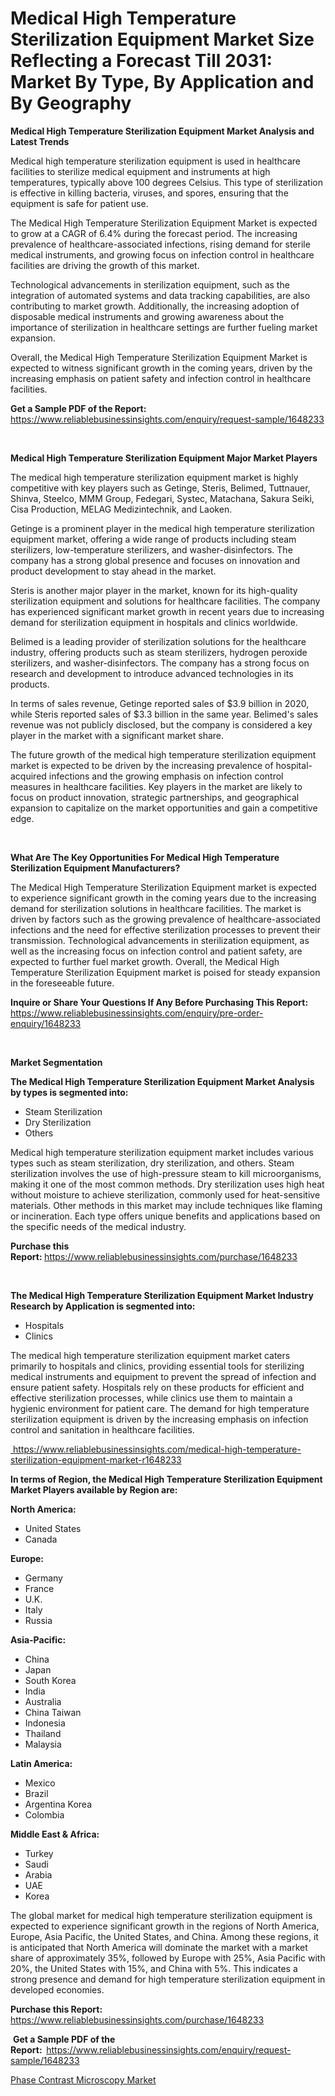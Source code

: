 <p><h1>Medical High Temperature Sterilization Equipment Market Size Reflecting a Forecast Till 2031: Market By Type, By Application and By Geography</h1></p><p><strong>Medical High Temperature Sterilization Equipment Market Analysis and Latest Trends</strong></p>
<p><p>Medical high temperature sterilization equipment is used in healthcare facilities to sterilize medical equipment and instruments at high temperatures, typically above 100 degrees Celsius. This type of sterilization is effective in killing bacteria, viruses, and spores, ensuring that the equipment is safe for patient use.</p><p>The Medical High Temperature Sterilization Equipment Market is expected to grow at a CAGR of 6.4% during the forecast period. The increasing prevalence of healthcare-associated infections, rising demand for sterile medical instruments, and growing focus on infection control in healthcare facilities are driving the growth of this market.</p><p>Technological advancements in sterilization equipment, such as the integration of automated systems and data tracking capabilities, are also contributing to market growth. Additionally, the increasing adoption of disposable medical instruments and growing awareness about the importance of sterilization in healthcare settings are further fueling market expansion.</p><p>Overall, the Medical High Temperature Sterilization Equipment Market is expected to witness significant growth in the coming years, driven by the increasing emphasis on patient safety and infection control in healthcare facilities.</p></p>
<p><strong>Get a Sample PDF of the Report:&nbsp;</strong> <a href="https://www.reliablebusinessinsights.com/enquiry/request-sample/1648233">https://www.reliablebusinessinsights.com/enquiry/request-sample/1648233</a></p>
<p>&nbsp;</p>
<p><strong>Medical High Temperature Sterilization Equipment Major Market Players</strong></p>
<p><p>The medical high temperature sterilization equipment market is highly competitive with key players such as Getinge, Steris, Belimed, Tuttnauer, Shinva, Steelco, MMM Group, Fedegari, Systec, Matachana, Sakura Seiki, Cisa Production, MELAG Medizintechnik, and Laoken. </p><p>Getinge is a prominent player in the medical high temperature sterilization equipment market, offering a wide range of products including steam sterilizers, low-temperature sterilizers, and washer-disinfectors. The company has a strong global presence and focuses on innovation and product development to stay ahead in the market.</p><p>Steris is another major player in the market, known for its high-quality sterilization equipment and solutions for healthcare facilities. The company has experienced significant market growth in recent years due to increasing demand for sterilization equipment in hospitals and clinics worldwide.</p><p>Belimed is a leading provider of sterilization solutions for the healthcare industry, offering products such as steam sterilizers, hydrogen peroxide sterilizers, and washer-disinfectors. The company has a strong focus on research and development to introduce advanced technologies in its products.</p><p>In terms of sales revenue, Getinge reported sales of $3.9 billion in 2020, while Steris reported sales of $3.3 billion in the same year. Belimed's sales revenue was not publicly disclosed, but the company is considered a key player in the market with a significant market share.</p><p>The future growth of the medical high temperature sterilization equipment market is expected to be driven by the increasing prevalence of hospital-acquired infections and the growing emphasis on infection control measures in healthcare facilities. Key players in the market are likely to focus on product innovation, strategic partnerships, and geographical expansion to capitalize on the market opportunities and gain a competitive edge.</p></p>
<p>&nbsp;</p>
<p><strong>What Are The Key Opportunities For Medical High Temperature Sterilization Equipment Manufacturers?</strong></p>
<p><p>The Medical High Temperature Sterilization Equipment market is expected to experience significant growth in the coming years due to the increasing demand for sterilization solutions in healthcare facilities. The market is driven by factors such as the growing prevalence of healthcare-associated infections and the need for effective sterilization processes to prevent their transmission. Technological advancements in sterilization equipment, as well as the increasing focus on infection control and patient safety, are expected to further fuel market growth. Overall, the Medical High Temperature Sterilization Equipment market is poised for steady expansion in the foreseeable future.</p></p>
<p><strong>Inquire or Share Your Questions If Any Before Purchasing This Report:</strong> <a href="https://www.reliablebusinessinsights.com/enquiry/pre-order-enquiry/1648233">https://www.reliablebusinessinsights.com/enquiry/pre-order-enquiry/1648233</a></p>
<p>&nbsp;</p>
<p><strong>Market Segmentation</strong></p>
<p><strong>The Medical High Temperature Sterilization Equipment Market Analysis by types is segmented into:</strong></p>
<p><ul><li>Steam Sterilization</li><li>Dry Sterilization</li><li>Others</li></ul></p>
<p><p>Medical high temperature sterilization equipment market includes various types such as steam sterilization, dry sterilization, and others. Steam sterilization involves the use of high-pressure steam to kill microorganisms, making it one of the most common methods. Dry sterilization uses high heat without moisture to achieve sterilization, commonly used for heat-sensitive materials. Other methods in this market may include techniques like flaming or incineration. Each type offers unique benefits and applications based on the specific needs of the medical industry.</p></p>
<p><strong>Purchase this Report:&nbsp;</strong><a href="https://www.reliablebusinessinsights.com/purchase/1648233">https://www.reliablebusinessinsights.com/purchase/1648233</a></p>
<p>&nbsp;</p>
<p><strong>The Medical High Temperature Sterilization Equipment Market Industry Research by Application is segmented into:</strong></p>
<p><ul><li>Hospitals</li><li>Clinics</li></ul></p>
<p><p>The medical high temperature sterilization equipment market caters primarily to hospitals and clinics, providing essential tools for sterilizing medical instruments and equipment to prevent the spread of infection and ensure patient safety. Hospitals rely on these products for efficient and effective sterilization processes, while clinics use them to maintain a hygienic environment for patient care. The demand for high temperature sterilization equipment is driven by the increasing emphasis on infection control and sanitation in healthcare facilities.</p></p>
<p><a href="https://www.reliablebusinessinsights.com/medical-high-temperature-sterilization-equipment-market-r1648233">&nbsp;https://www.reliablebusinessinsights.com/medical-high-temperature-sterilization-equipment-market-r1648233</a></p>
<p><strong>In terms of Region, the Medical High Temperature Sterilization Equipment Market Players available by Region are:</strong></p>
<p>
    <p> <strong> North America: </strong>
        <ul>
            <li>United States</li>
            <li>Canada</li>
        </ul>
        </p> 
    <p> <strong> Europe: </strong>
        <ul>
            <li>Germany</li>
            <li>France</li>
            <li>U.K.</li>
            <li>Italy</li>
            <li>Russia</li>
        </ul>
        </p> 
    <p> <strong> Asia-Pacific: </strong>
        <ul>
            <li>China</li>
            <li>Japan</li>
            <li>South Korea</li>
            <li>India</li>
            <li>Australia</li>
            <li>China Taiwan</li>
            <li>Indonesia</li>
            <li>Thailand</li>
            <li>Malaysia</li>
        </ul>
        </p> 
    <p> <strong> Latin America: </strong>
        <ul>
            <li>Mexico</li>
            <li>Brazil</li>
            <li>Argentina Korea</li>
            <li>Colombia</li>
        </ul>
        </p> 
    <p> <strong> Middle East & Africa: </strong>
        <ul>
            <li>Turkey</li>
            <li>Saudi</li>
            <li>Arabia</li>
            <li>UAE</li>
            <li>Korea</li>
        </ul>
    </p>
    </p>
<p><p>The global market for medical high temperature sterilization equipment is expected to experience significant growth in the regions of North America, Europe, Asia Pacific, the United States, and China. Among these regions, it is anticipated that North America will dominate the market with a market share of approximately 35%, followed by Europe with 25%, Asia Pacific with 20%, the United States with 15%, and China with 5%. This indicates a strong presence and demand for high temperature sterilization equipment in developed economies.</p></p>
<p><strong>Purchase this Report: </strong><a href="https://www.reliablebusinessinsights.com/purchase/1648233">https://www.reliablebusinessinsights.com/purchase/1648233</a></p>
<p>&nbsp;<strong>Get a Sample PDF of the Report:&nbsp;&nbsp;</strong><a href="https://www.reliablebusinessinsights.com/enquiry/request-sample/1648233">https://www.reliablebusinessinsights.com/enquiry/request-sample/1648233</a></p>
<p><strong></strong></p>
<p><p><a href="https://view.publitas.com/reportprime-1/phase-contrast-microscopy-market-share-market-analysis-growth-trends-forecasts-for-period-from-2024-2031/">Phase Contrast Microscopy Market</a></p></p>